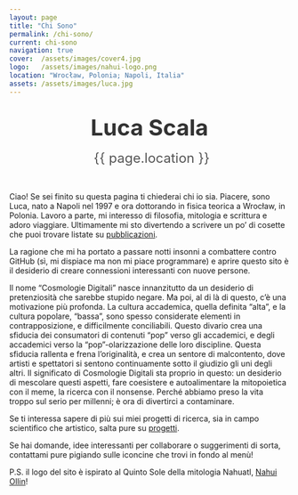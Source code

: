 ```yaml
---
layout: page
title: "Chi Sono"
permalink: /chi-sono/
current: chi-sono
navigation: true
cover:  /assets/images/cover4.jpg
logo:   /assets/images/nahui-logo.png
location: "Wrocław, Polonia; Napoli, Italia"
assets: /assets/images/luca.jpg
---
```


<style>
/* 1) Selettore super‐specifico per la pagina "Chi Sono" */
  .page-template header.main-header.post-head::after {
    /* 2) forza ogni proprietà */
    display: block !important;
    content: "" !important;
    position: absolute !important;
    bottom: -60px !important;
    left: 50% !important;
    transform: translateX(-50%) !important;
    width: 120px !important;
    height: 120px !important;
    background: url('{{ page.assets | relative_url }}') center/cover no-repeat !important;
    border-radius: 50% !important;
    border: 4px solid #fff !important;
    box-shadow: 0 4px 12px rgba(0,0,0,0.15) !important;
    z-index: 1000 !important;
  }

  /* 3) Media query per schermi medi e piccoli */
  @media (max-width: 900px) {
    .page-template header.main-header.post-head::after {
      bottom: -45px !important;
      width: 90px !important;
      height: 90px !important;
    }
  }
  @media (max-width: 500px) {
    .page-template header.main-header.post-head::after {
      bottom: -35px !important;
      width: 70px !important;
      height: 70px !important;
    }
  }
  
.profile-title {
  display: block;
  margin: 2rem auto 1rem;  /* distanza sopra e sotto */
  text-align: center;
  font-size: 2.5rem;       /* ingrandisci il font */
  font-weight: bold;
  color: #333;
  line-height: 1.2;
}

  /* icona + testo della location, centrati e color bio */
.profile-location {
  display: inline-flex;      /* raggruppa icona+testo */
  align-items: center;
  gap: .5rem;
  color: #555;
  font-size: 1.5rem;
  margin: 0 auto 2rem;       /* top=0, bottom=2rem, auto orizz. */
  text-align: center;
}

/* la classe .fas di Font Awesome già contiene font-family;
   nel caso servisse puoi aggiustare la dimensione dell’icona: */
.profile-location .fa-map-marker-alt {
  font-size: 2rem;
}
</style>

<!-- 5) Titolo centrato subito dopo il default-header -->
<h1 class="profile-title">Luca Scala</h1>

<div style="text-align:center">
  <div class="profile-location">
    <i class="fas fa-map-marker-alt"></i>{{ page.location }}
  </div>
</div>

Ciao! Se sei finito su questa pagina ti chiederai chi io sia. Piacere, sono Luca, nato a Napoli nel 1997 e ora dottorando in fisica teorica a Wrocław, in Polonia. Lavoro a parte, mi interesso di filosofia, mitologia e scrittura e adoro viaggiare. Ultimamente mi sto divertendo a scrivere un po’ di cosette che puoi trovare listate su [pubblicazioni](/pubblicazioni/).
  
La ragione che mi ha portato a passare notti insonni a combattere contro GitHub (sì, mi dispiace ma non mi piace programmare) e aprire questo sito è il desiderio di creare connessioni interessanti con nuove persone.
  
Il nome “Cosmologie Digitali” nasce innanzitutto da un desiderio di pretenziosità che sarebbe stupido negare. Ma poi, al di là di questo, c’è una motivazione più profonda. La cultura accademica, quella definita “alta”, e la cultura popolare, “bassa”, sono spesso considerate elementi in contrapposizione, e difficilmente conciliabili. Questo divario crea una sfiducia dei consumatori di contenuti “pop” verso gli accademici, e degli accademici verso la “pop”-olarizzazione delle loro discipline. Questa sfiducia rallenta e frena l’originalità, e crea un sentore di malcontento, dove artisti e spettatori si sentono continuamente sotto il giudizio gli uni degli altri. Il significato di Cosmologie Digitali sta proprio in questo: un desiderio di mescolare questi aspetti, fare coesistere e autoalimentare la mitopoietica con il meme, la ricerca con il nonsense. Perché abbiamo preso la vita troppo sul serio per millenni; è ora di divertirci a contaminare.
  
Se ti interessa sapere di più sui miei progetti di ricerca, sia in campo scientifico che artistico, salta pure su [progetti](/progetti/).
  
Se hai domande, idee interessanti per collaborare o suggerimenti di sorta, contattami pure pigiando sulle iconcine che trovi in fondo al menù!

P.S. il logo del sito è ispirato al Quinto Sole della mitologia Nahuatl, [Nahui Ollin](https://en.wikipedia.org/wiki/Nahui_Ollin)!
